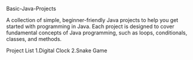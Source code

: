 
Basic-Java-Projects

A collection of simple, beginner-friendly Java projects to help you get started with programming in Java. Each project is designed to cover fundamental concepts of Java programming, such as loops, conditionals, classes, and methods.

Project List
1.Digital Clock
2.Snake Game 
